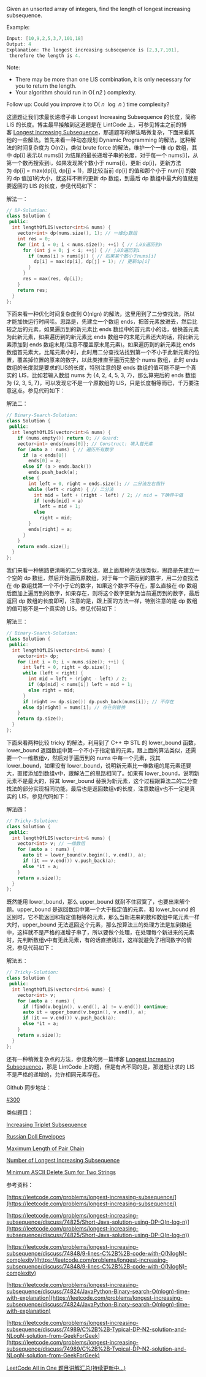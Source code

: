 Given an unsorted array of integers, find the length of longest increasing subsequence.

Example:

```cpp
Input: [10,9,2,5,3,7,101,18]
Output: 4 
Explanation: The longest increasing subsequence is [2,3,7,101],
 therefore the length is 4.
```

Note:

- There may be more than one LIS combination, it is only necessary for you to return the length.
- Your algorithm should run in O( _n2_ ) complexity.

Follow up: Could you improve it to O( _n_  log  _n_ ) time complexity?

这道题让我们求最长递增子串 Longest Increasing Subsequence 的长度，简称 LIS 的长度。博主最早接触到这道题是在 LintCode 上，可参见博主之前的博客 [Longest Increasing Subsequence](http://www.cnblogs.com/grandyang/p/4891500.html)，那道题写的解法略微复杂，下面来看其他的一些解法。首先来看一种动态规划 Dynamic Programming 的解法，这种解法的时间复杂度为 O(n2)，类似 brute force 的解法，维护一个一维 dp 数组，其中 dp[i] 表示以 nums[i] 为结尾的最长递增子串的长度，对于每一个 nums[i]，从第一个数再搜索到i，如果发现某个数小于 nums[i]，更新 dp[i]，更新方法为 dp[i] = max(dp[i], dp[j] + 1)，即比较当前 dp[i] 的值和那个小于 num[i] 的数的 dp 值加1的大小，就这样不断的更新 dp 数组，到最后 dp 数组中最大的值就是要返回的 LIS 的长度，参见代码如下：

解法一：

```cpp
// DP-Solution:
class Solution {
 public:
  int lengthOfLIS(vector<int>& nums) {
    vector<int> dp(nums.size(), 1); // 一维dp数组
    int res = 0;
    for (int i = 0; i < nums.size(); ++i) { // i从0遍历到n
      for (int j = 0; j < i; ++j) { // j从0遍历到i
        if (nums[i] > nums[j]) { // 如果某个数小于nums[i]
          dp[i] = max(dp[i], dp[j] + 1); // 更新dp[i]
        }
      }
      res = max(res, dp[i]);
    }
    return res;
  }
};
```

下面来看一种优化时间复杂度到 O(nlgn) 的解法，这里用到了二分查找法，所以才能加快运行时间哇。思路是，先建立一个数组 ends，把首元素放进去，然后比较之后的元素，如果遍历到的新元素比 ends 数组中的首元素小的话，替换首元素为此新元素，如果遍历到的新元素比 ends 数组中的末尾元素还大的话，将此新元素添加到 ends 数组末尾(注意不覆盖原末尾元素)。如果遍历到的新元素比 ends 数组首元素大，比尾元素小时，此时用二分查找法找到第一个不小于此新元素的位置，覆盖掉位置的原来的数字，以此类推直至遍历完整个 nums 数组，此时 ends 数组的长度就是要求的LIS的长度，特别注意的是 ends 数组的值可能不是一个真实的 LIS，比如若输入数组 nums 为 {4, 2, 4, 5, 3, 7}，那么算完后的 ends 数组为 {2, 3, 5, 7}，可以发现它不是一个原数组的 LIS，只是长度相等而已，千万要注意这点。参见代码如下：

解法二：

```cpp
// Binary-Search-Solution:
class Solution {
 public:
  int lengthOfLIS(vector<int>& nums) {
    if (nums.empty()) return 0; // Guard:
    vector<int> ends{nums[0]}; // Construct: 填入首元素
    for (auto a : nums) { // 遍历所有数字
      if (a < ends[0])
        ends[0] = a;
      else if (a > ends.back())
        ends.push_back(a);
      else {
        int left = 0, right = ends.size(); // 二分法左右指针
        while (left < right) { // 二分法
          int mid = left + (right - left) / 2; // mid = 下确界中值
          if (ends[mid] < a)
            left = mid + 1;
          else
            right = mid;
        }
        ends[right] = a;
      }
    }
    return ends.size();
  }
};
```

我们来看一种思路更清晰的二分查找法，跟上面那种方法很类似，思路是先建立一个空的 dp 数组，然后开始遍历原数组，对于每一个遍历到的数字，用二分查找法在 dp 数组找第一个不小于它的数字，如果这个数字不存在，那么直接在 dp 数组后面加上遍历到的数字，如果存在，则将这个数字更新为当前遍历到的数字，最后返回 dp 数组的长度即可，注意的是，跟上面的方法一样，特别注意的是 dp 数组的值可能不是一个真实的 LIS。参见代码如下：

解法三：

```cpp
// Binary-Search-Solution:
class Solution {
 public:
  int lengthOfLIS(vector<int>& nums) {
    vector<int> dp;
    for (int i = 0; i < nums.size(); ++i) {
      int left = 0, right = dp.size();
      while (left < right) {
        int mid = left + (right - left) / 2;
        if (dp[mid] < nums[i]) left = mid + 1;
        else right = mid;
      }
      if (right >= dp.size()) dp.push_back(nums[i]); // 不存在
      else dp[right] = nums[i]; // 存在则替换
    }
    return dp.size();
  }
};
```

下面来看两种比较 tricky 的解法，利用到了 C++ 中 STL 的 lower_bound 函数，lower_bound 返回数组中第一个不小于指定值的元素，跟上面的算法类似，还需要一个一维数组v，然后对于遍历到的 nums 中每一个元素，找其 lower_bound，如果没有 lower_bound，说明新元素比一维数组的尾元素还要大，直接添加到数组v中，跟解法二的思路相同了。如果有 lower_bound，说明新元素不是最大的，将其 lower_bound 替换为新元素，这个过程跟算法二的二分查找法的部分实现相同功能，最后也是返回数组v的长度，注意数组v也不一定是真实的 LIS，参见代码如下：

解法四：

```cpp
// Tricky-Solution:
class Solution {
 public:
  int lengthOfLIS(vector<int>& nums) {
    vector<int> v; // 一维数组
    for (auto a : nums) {
      auto it = lower_bound(v.begin(), v.end(), a);
      if (it == v.end()) v.push_back(a);
      else *it = a;
    }  
    return v.size();
  }
};
```

既然能用 lower_bound，那么 upper_bound 就耐不住寂寞了，也要出来解个题。upper_bound 是返回数组中第一个大于指定值的元素，和 lower_bound 的区别时，它不能返回和指定值相等的元素，那么当新进来的数和数组中尾元素一样大时，upper_bound 无法返回这个元素，那么按算法三的处理方法是加到数组中，这样就不是严格的递增子串了，所以要做个处理，在处理每个新进来的元素时，先判断数组v中有无此元素，有的话直接跳过，这样就避免了相同数字的情况，参见代码如下：

解法五：

```cpp
// Tricky-Solution:
class Solution {
 public:
  int lengthOfLIS(vector<int>& nums) {
    vector<int> v;
    for (auto a : nums) {
      if (find(v.begin(), v.end(), a) != v.end()) continue;
      auto it = upper_bound(v.begin(), v.end(), a);
      if (it == v.end()) v.push_back(a);
      else *it = a;
    }
    return v.size();
  }
};
```

还有一种稍微复杂点的方法，参见我的另一篇博客 [Longest Increasing Subsequence](http://www.cnblogs.com/grandyang/p/4891500.html)，那是 LintCode 上的题，但是有点不同的是，那道题让求的 LIS 不是严格的递增的，允许相同元素存在。

Github 同步地址：

[#300](https://github.com/grandyang/leetcode/issues/300)

类似题目：

[Increasing Triplet Subsequence](http://www.cnblogs.com/grandyang/p/5194599.html)

[Russian Doll Envelopes](http://www.cnblogs.com/grandyang/p/5568818.html)

[Maximum Length of Pair Chain](http://www.cnblogs.com/grandyang/p/7381633.html)

[Number of Longest Increasing Subsequence](http://www.cnblogs.com/grandyang/p/7603903.html)

[Minimum ASCII Delete Sum for Two Strings](http://www.cnblogs.com/grandyang/p/7752002.html)

参考资料：

[https://leetcode.com/problems/longest-increasing-subsequence/](https://leetcode.com/problems/longest-increasing-subsequence/)

[](https://leetcode.com/problems/longest-increasing-subsequence/discuss/74825/Short-Java-solution-using-DP-O(n-log-n))[https://leetcode.com/problems/longest-increasing-subsequence/discuss/74825/Short-Java-solution-using-DP-O(n-log-n)](https://leetcode.com/problems/longest-increasing-subsequence/discuss/74825/Short-Java-solution-using-DP-O(n-log-n))

[](https://leetcode.com/problems/longest-increasing-subsequence/discuss/74848/9-lines-C%2B%2B-code-with-O(NlogN)-complexity)[https://leetcode.com/problems/longest-increasing-subsequence/discuss/74848/9-lines-C%2B%2B-code-with-O(NlogN)-complexity](https://leetcode.com/problems/longest-increasing-subsequence/discuss/74848/9-lines-C%2B%2B-code-with-O(NlogN)-complexity)

[](https://leetcode.com/problems/longest-increasing-subsequence/discuss/74824/JavaPython-Binary-search-O(nlogn)-time-with-explanation)[https://leetcode.com/problems/longest-increasing-subsequence/discuss/74824/JavaPython-Binary-search-O(nlogn)-time-with-explanation](https://leetcode.com/problems/longest-increasing-subsequence/discuss/74824/JavaPython-Binary-search-O(nlogn)-time-with-explanation)

[https://leetcode.com/problems/longest-increasing-subsequence/discuss/74989/C%2B%2B-Typical-DP-N2-solution-and-NLogN-solution-from-GeekForGeek](https://leetcode.com/problems/longest-increasing-subsequence/discuss/74989/C%2B%2B-Typical-DP-N2-solution-and-NLogN-solution-from-GeekForGeek)

[LeetCode All in One 题目讲解汇总(持续更新中...)](http://www.cnblogs.com/grandyang/p/4606334.html)